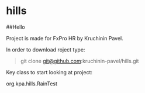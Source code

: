 # hills

##Hello

Project is made for FxPro HR by Kruchinin Pavel.

In order to download roject type:

> git clone git@github.com:kruchinin-pavel/hills.git

Key class to start looking at project: 

org.kpa.hills.RainTest
